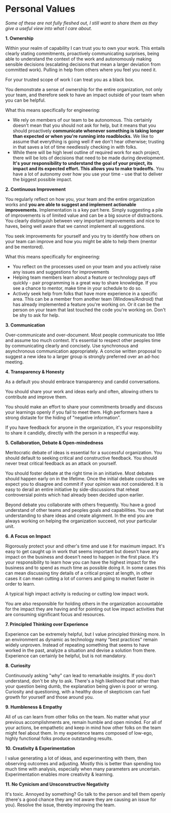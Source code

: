 # Personal Values

*Some of these are not fully fleshed out, I still want to share them as they give a useful view into what I care about.*

**1. Ownership**

Within your realm of capability I can trust you to own your work. This entails clearly stating commitments, proactively communicating surprises, being able to understand the context of the work and autonomously making sensible decisions (escalating decisions that mean a larger deviation from committed work). Pulling in help from others where you feel you need it. 

For your trusted scope of work I can treat you as a black box.

You demonstrate a sense of ownership for the entire organization, not only your team, and therefore seek to have an impact outside of your team when you can be helpful.

What this means specifically for engineering:

- We rely on members of our team to be autonomous. This certainly doesn't mean that you should not ask for help, but it means that you should proactively **communicate whenever something is taking longer than expected or when you're running into roadblocks.** We like to assume that everything is going well if we don't hear otherwise; trusting in that saves a lot of time needlessly checking in with folks.
- While there will be high level outline of required work for each project, there will be lots of decisions that need to be made during development. **It's your responsibility to understand the goal of your project, its impact and its expected effort. This allows you to make tradeoffs.** You have a lot of autonomy over how you use your time - use that to deliver the biggest possible impact.

**2. Continuous Improvement**

You regularly reflect on how you, your team and the entire organization works and **you are able to suggest and implement actionable improvements.** Implementation is a key part here. Simply suggesting a pile of improvements is of limited value and can be a big source of distractions. You clearly distinguish between very important improvements and nice to haves, being well aware that we cannot implement all suggestions.

You seek improvements for yourself and you try to identify how others on your team can improve and how you might be able to help them (mentor and be mentored).

What this means specifically for engineering:

- You reflect on the processes used on your team and you actively raise any issues and suggestions for improvements
- Helping team members learn about a feature or technology pays off quickly - pair programming is a great way to share knowledge. If you see a chance to mentor, make time in your schedule to do so.
- Actively seek help from folks that have more experience in a specific area. This can be a member from another team (Windows/Android) that has already implemented a feature you're working on. Or it can be the person on your team that last touched the code you're working on. Don't be shy to ask for help.

**3. Communication**

Over-communicate and over-document. Most people communicate too little and assume too much context. It's essential to respect other peoples time by communicating clearly and concisely. Use synchronous and asynchronous communication appropriately. A concise written proposal to suggest a new idea to a larger group is strongly preferred over an ad-hoc meeting.

**4. Transparency & Honesty**

As a default you should embrace transparency and candid conversations. 

You should share your work and ideas early and often, allowing others to contribute and improve them.

You should make an effort to share your commitments broadly and discuss your learnings openly if you fail to meet them. High performers have a strong distaste for the hiding of "negative information". 

If you have feedback for anyone in the organization, it's your responsibility to share it candidly, directly with the person in a respectful way.

**5. Collaboration, Debate & Open-mindedness**

Meritocratic debate of ideas is essential for a successful organization. You should default to seeking critical and constructive feedback. You should never treat critical feedback as an attack on yourself.

You should foster debate at the right time in an initiative. Most debates should happen early on in the lifetime. Once the initial debate concludes we expect you to disagree and commit if your opinion was not considered. It is easy to derail an entire initiative by side-discussions that reheat controversial points which had already been decided upon earlier.

Beyond debate you collaborate with others frequently. You have a good understand of other teams and peoples goals and capabilities. You use that understanding to share ideas and create alignment. In the end you are always working on helping the organization succeed, not your particular unit.

**6. A Focus on Impact**

Rigorously protect your and other's time and use it for maximum impact. It's easy to get caught up in work that seems important but doesn't have any impact on the business and doesn't need to happen in the first place. It's your responsibility to learn how you can have the highest impact for the business and to spend as much time as possible doing it. In some cases this can mean discussing tiny details of a critical project at length, in other cases it can mean cutting a lot of corners and going to market faster in order to learn. 

A typical high impact activity is reducing or cutting low impact work.

You are also responsible for holding others in the organization accountable for the impact they are having and for pointing out low impact activities that are consuming significant focus and resources.

**7. Principled Thinking over Experience**

Experience can be extremely helpful, but I value principled thinking more. In an environment as dynamic as technology many "best practices" remain widely unproven. Instead of repeating something that seems to have worked in the past, analyze a situation and devise a solution from there. Experience can certainly be helpful, but is not mandatory.

**8. Curiosity**

Continuously asking "why" can lead to remarkable insights. If you don't understand, don't be shy to ask. There's a high likelihood that rather than your question being dumb, the explanation being given is poor or wrong. Curiosity and questioning, with a healthy dose of skepticism can fuel growth for yourself and those around you.

**9. Humbleness & Empathy**

All of us can learn from other folks on the team. No matter what your previous accomplishments are, remain humble and open minded. For all of your actions, be empathetic and keep in mind how other folks on the team might feel about them. In my experience teams composed of low-ego, highly functional folks produce outstanding results.

**10. Creativity & Experimentation**

I value generating a lot of ideas, and experimenting with them, then observing outcomes and adjusting. Mostly this is better than spending too much time with analysis, especially when many parameters are uncertain. Experimentation enables more creativity & learning.

**11. No Cynicism and Unsconstructive Negativity**

It's toxic. Annoyed by something? Go talk to the person and tell them openly (there's a good chance they are not aware they are causing an issue for you). Resolve the issue, thereby improving the team.